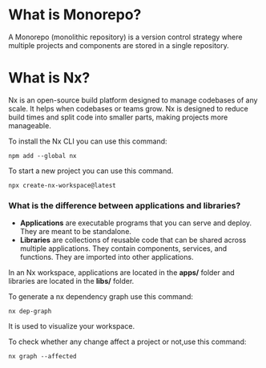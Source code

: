 # What is Monorepo?
A Monorepo (monolithic repository) is a version control strategy where multiple projects and components are stored in a single repository.

# What is Nx?
Nx is an open-source build platform designed to manage codebases of any scale. It helps when codebases or teams grow. Nx is designed to reduce build times and split code into smaller parts, making projects more manageable.

To install the Nx CLI you can use this command:


```
npm add --global nx
```

To start a new project you can use this command.

```
npx create-nx-workspace@latest
```

### What is the difference between applications and libraries?
- **Applications** are executable programs that you can serve and deploy. They are meant to be standalone.  
- **Libraries** are collections of reusable code that can be shared across multiple applications. They contain components, services, and functions. They are imported into other applications.  

In an Nx workspace, applications are located in the **apps/** folder and libraries are located in the **libs/** folder.

To generate a nx dependency graph use this command:
```
nx dep-graph
```
It is used to visualize your workspace.

To check whether any change affect a project or not,use this command:

```
nx graph --affected
```


